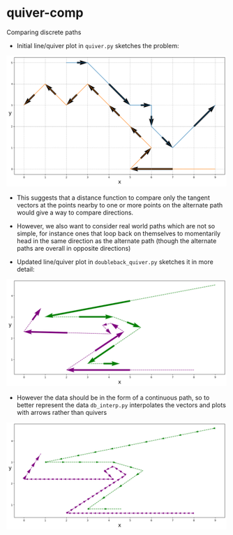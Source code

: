 # quiver-comp

Comparing discrete paths

- Initial line/quiver plot in `quiver.py` sketches the problem:

![](img/quiver_plot.png)

- This suggests that a distance function to compare only the tangent vectors at the points
  nearby to one or more points on the alternate path would give a way to compare directions.

- However, we also want to consider real world paths which are not so simple, for instance
  ones that loop back on themselves to momentarily head in the same direction as the
  alternate path (though the alternate paths are overall in opposite directions)

- Updated line/quiver plot in `doubleback_quiver.py` sketches it in more detail:

![](img/doubleback_plot.png)

- However the data should be in the form of a continuous path, so to better represent the data
  `db_interp.py` interpolates the vectors and plots with arrows rather than quivers

![](img/db_path_plot.png)
